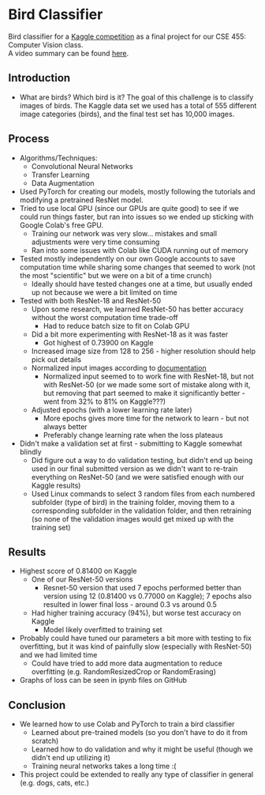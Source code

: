 # Bird Classifier
Bird classifier for a [Kaggle competition](https://www.kaggle.com/c/birds21sp/) as a final project for our CSE 455: Computer Vision class.
<br />
A video summary can be found [here](#).

## Introduction
* What are birds? Which bird is it? The goal of this challenge is to classify images of birds. The Kaggle data set we used has a total of 555 different image categories (birds), and the final test set has 10,000 images.

## Process
* Algorithms/Techniques:
  * Convolutional Neural Networks
  * Transfer Learning
  * Data Augmentation
* Used PyTorch for creating our models, mostly following the tutorials and modifying a pretrained ResNet model.
* Tried to use local GPU (since our GPUs are quite good) to see if we could run things faster, but ran into issues so we ended up sticking with Google Colab's free GPU.
  * Training our network was very slow...  mistakes and small adjustments were very time consuming
  * Ran into some issues with Colab like CUDA running out of memory
* Tested mostly independently on our own Google accounts to save computation time while sharing some changes that seemed to work (not the most "scientific" but we were on a bit of a time crunch)
  * Ideally should have tested changes one at a time, but usually ended up not because we were a bit limited on time
* Tested with both ResNet-18 and ResNet-50 
  * Upon some research, we learned ResNet-50 has better accuracy without the worst computation time trade-off
    * Had to reduce batch size to fit on Colab GPU
  * Did a bit more experimenting with ResNet-18 as it was faster
    * Got highest of 0.73900 on Kaggle
  * Increased image size from 128 to 256 - higher resolution should help pick out details
  * Normalized input images according to [documentation](https://pytorch.org/vision/stable/models.html)
    * Normalized input seemed to to work fine with ResNet-18, but not with ResNet-50 (or we made some sort of mistake along with it, but removing that part seemed to make it significantly better - went from 32% to 81% on Kaggle???)
  * Adjusted epochs (with a lower learning rate later)
    * More epochs gives more time for the network to learn - but not always better
    * Preferably change learning rate when the loss plateaus
* Didn't make a validation set at first - submitting to Kaggle somewhat blindly 
  * Did figure out a way to do validation testing, but didn't end up being used in our final submitted version as we didn't want to re-train everything on ResNet-50 (and we were satisfied enough with our Kaggle results)
  * Used Linux commands to select 3 random files from each numbered subfolder (type of bird) in the training folder, moving them to a corresponding subfolder in the validation folder, and then retraining (so none of the validation images would get mixed up with the training set)


## Results
* Highest score of 0.81400 on Kaggle
  * One of our ResNet-50 versions
    * Resnet-50 version that used 7 epochs performed better than version using 12 (0.81400 vs 0.77000 on Kaggle); 7 epochs also resulted in lower final loss - around 0.3 vs around 0.5  
  * Had higher training accuracy (94%), but worse test accuracy on Kaggle
    * Model likely overfitted to training set
* Probably could have tuned our parameters a bit more with testing to fix overfitting, but it was kind of painfully slow (especially with ResNet-50) and we had limited time
  * Could have tried to add more data augmentation to reduce overfitting (e.g. RandomResizedCrop or RandomErasing)
* Graphs of loss can be seen in ipynb files on GitHub

## Conclusion
* We learned how to use Colab and PyTorch to train a bird classifier
  * Learned about pre-trained models (so you don't have to do it from scratch)
  * Learned how to do validation and why it might be useful (though we didn't end up utilizing it)
  * Training neural networks takes a long time :(
* This project could be extended to really any type of classifier in general (e.g. dogs, cats, etc.)
